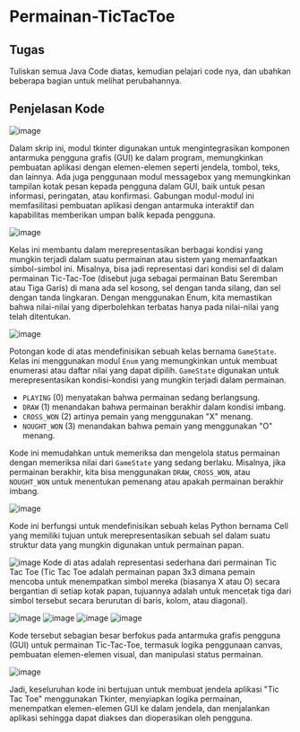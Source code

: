 # Permainan-TicTacToe

## Tugas
Tuliskan semua Java Code diatas, kemudian pelajari code nya, dan ubahkan beberapa bagian untuk melihat perubahannya.

## Penjelasan Kode
![image](https://github.com/cynthiarahma/Permainan-TicTacToe/assets/149099370/550db49e-2bae-4229-b193-691e2009a7bb)

Dalam skrip ini, modul tkinter digunakan untuk mengintegrasikan komponen antarmuka pengguna grafis (GUI) ke dalam program, memungkinkan pembuatan aplikasi dengan elemen-elemen seperti jendela, tombol, teks, dan lainnya. Ada juga penggunaan modul messagebox yang memungkinkan tampilan kotak pesan kepada pengguna dalam GUI, baik untuk pesan informasi, peringatan, atau konfirmasi. Gabungan modul-modul ini memfasilitasi pembuatan aplikasi dengan antarmuka interaktif dan kapabilitas memberikan umpan balik kepada pengguna.

![image](https://github.com/cynthiarahma/Permainan-TicTacToe/assets/149099370/937bdf97-3907-4cb1-8538-5f37c527433a)

Kelas ini membantu dalam merepresentasikan berbagai kondisi yang mungkin terjadi dalam suatu permainan atau sistem yang memanfaatkan simbol-simbol ini. Misalnya, bisa jadi representasi dari kondisi sel di dalam permainan Tic-Tac-Toe (disebut juga sebagai permainan Batu Seremban atau Tiga Garis) di mana ada sel kosong, sel dengan tanda silang, dan sel dengan tanda lingkaran. Dengan menggunakan Enum, kita memastikan bahwa nilai-nilai yang diperbolehkan terbatas hanya pada nilai-nilai yang telah ditentukan.

![image](https://github.com/cynthiarahma/Permainan-TicTacToe/assets/149099370/97ed02b6-da46-4cad-b5c4-8b26209cdd3c)

Potongan kode di atas mendefinisikan sebuah kelas bernama `GameState`. Kelas ini menggunakan modul `Enum` yang memungkinkan untuk membuat enumerasi atau daftar nilai yang dapat dipilih.  `GameState` digunakan untuk merepresentasikan kondisi-kondisi yang mungkin terjadi dalam permainan.

- `PLAYING` (0) menyatakan bahwa permainan sedang berlangsung.
- `DRAW` (1) menandakan bahwa permainan berakhir dalam kondisi imbang.
- `CROSS_WON` (2) artinya pemain yang menggunakan "X" menang.
- `NOUGHT_WON` (3) menandakan bahwa pemain yang menggunakan "O" menang.

Kode ini memudahkan untuk memeriksa dan mengelola status permainan dengan memeriksa nilai dari `GameState` yang sedang berlaku. Misalnya, jika permainan berakhir, kita bisa menggunakan `DRAW`, `CROSS_WON`, atau `NOUGHT_WON` untuk menentukan pemenang atau apakah permainan berakhir imbang.

![image](https://github.com/cynthiarahma/Permainan-TicTacToe/assets/149099370/12c8235b-3e12-4a07-b8a1-a766980c7d54)

Kode ini berfungsi untuk mendefinisikan sebuah kelas Python bernama Cell yang memiliki tujuan untuk merepresentasikan sebuah sel dalam suatu struktur data yang mungkin digunakan untuk permainan papan.

![image](https://github.com/cynthiarahma/Permainan-TicTacToe/assets/149099370/4ef9dabd-8a0a-4c88-8e3a-527c793dfe4a)
Kode di atas adalah representasi sederhana dari permainan Tic Tac Toe (Tic Tac Toe adalah permainan papan 3x3 dimana pemain mencoba untuk menempatkan simbol mereka (biasanya X atau O) secara bergantian di setiap kotak papan, tujuannya adalah untuk mencetak tiga dari simbol tersebut secara berurutan di baris, kolom, atau diagonal). 

![image](https://github.com/cynthiarahma/Permainan-TicTacToe/assets/149099370/0c18f013-be47-44c6-a72f-f9321bd2bad2)
![image](https://github.com/cynthiarahma/Permainan-TicTacToe/assets/149099370/046b2f98-50f2-409a-9a75-8de64310d606)
![image](https://github.com/cynthiarahma/Permainan-TicTacToe/assets/149099370/58a36c61-71a1-4026-8b6f-e3a70438100c)
![image](https://github.com/cynthiarahma/Permainan-TicTacToe/assets/149099370/dd1c866d-58e7-46d0-b89b-6f3d628ad299)

Kode tersebut sebagian besar berfokus pada antarmuka grafis pengguna (GUI) untuk permainan Tic-Tac-Toe, termasuk logika penggunaan canvas, pembuatan elemen-elemen visual, dan manipulasi status permainan.

![image](https://github.com/cynthiarahma/Permainan-TicTacToe/assets/149099370/73d2777e-cb61-48d7-94af-e88667859d52)

Jadi, keseluruhan kode ini bertujuan untuk membuat jendela aplikasi "Tic Tac Toe" menggunakan Tkinter, menyiapkan logika permainan, menempatkan elemen-elemen GUI ke dalam jendela, dan menjalankan aplikasi sehingga dapat diakses dan dioperasikan oleh pengguna.
